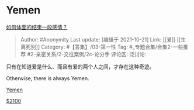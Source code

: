 # Yemen
[如何体面的结束一段感情？](https://www.zhihu.com/question/294412231/answer/2180850450)

> Author: #Anonymity
> Last update: [编辑于 2021-10-21]
> Link: [[爱]] [[生离死别]]
> Category: #【答集】/03-第一性
> Tag: #_专题合集/合集2-一些推荐 #2-亲密关系/2-交往案例/2c-论分手
> 评论区:
> 泛讨论:

只有在知道爱是什么、而且有爱的两个人之间，才存在这种奇迹。

Otherwise, there is always Yemen.

[Yemen](http://link.zhihu.com/?target=https%3A//b23.tv/hqi7t3)

[$2100](http://link.zhihu.com/?target=https%3A//m.v.qq.com/z/msite/play-short/index.html%3Fcid%3D%26vid%3Ds0742v4tzz5%26qqVersion%3D0)

